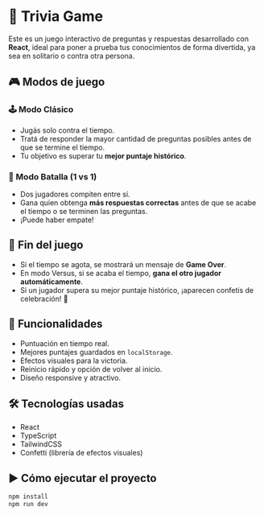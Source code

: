 # 🧠 Trivia Game

Este es un juego interactivo de preguntas y respuestas desarrollado con **React**, ideal para poner a prueba tus conocimientos de forma divertida, ya sea en solitario o contra otra persona.

## 🎮 Modos de juego

### 🕹️ Modo Clásico
- Jugás solo contra el tiempo.
- Tratá de responder la mayor cantidad de preguntas posibles antes de que se termine el tiempo.
- Tu objetivo es superar tu **mejor puntaje histórico**.

### 👥 Modo Batalla (1 vs 1)
- Dos jugadores compiten entre sí.
- Gana quien obtenga **más respuestas correctas** antes de que se acabe el tiempo o se terminen las preguntas.
- ¡Puede haber empate!

## 🏁 Fin del juego

- Si el tiempo se agota, se mostrará un mensaje de **Game Over**.
- En modo Versus, si se acaba el tiempo, **gana el otro jugador automáticamente**.
- Si un jugador supera su mejor puntaje histórico, ¡aparecen confetis de celebración! 🎉

## 🚀 Funcionalidades

- Puntuación en tiempo real.
- Mejores puntajes guardados en `localStorage`.
- Efectos visuales para la victoria.
- Reinicio rápido y opción de volver al inicio.
- Diseño responsive y atractivo.

## 🛠️ Tecnologías usadas

- React
- TypeScript
- TailwindCSS
- Confetti (librería de efectos visuales)

## ▶️ Cómo ejecutar el proyecto

```bash
npm install
npm run dev
